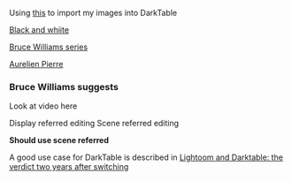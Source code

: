 Using [this](https://mathiashueber.com/migrate-from-lightroom-to-open-source-alternative/) to import my images into DarkTable

[Black and whiite](https://mel365.com/darktable-black-and-white/)

[Bruce Williams series](https://www.youtube.com/watch?v=xNvCA7lzMHI)

[Aurelien Pierre](https://www.youtube.com/watch?v=fQmjKteAYt8)

### Bruce Williams suggests

Look at video here

Display referred editing
Scene referred editing

**Should use scene referred**



A good use case for DarkTable is described in [Lightoom and Darktable: the verdict two years after switching](https://www.dpreview.com/forums/post/59324818)




